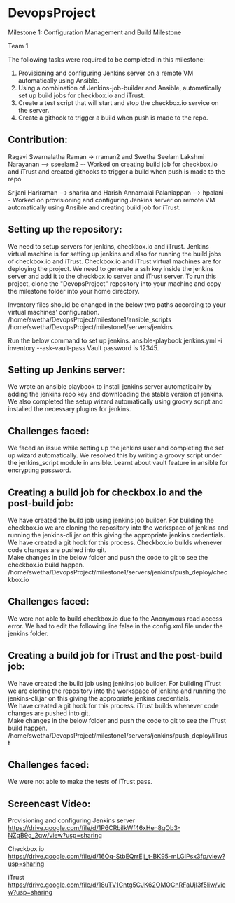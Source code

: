 # DevopsProject

Milestone 1: Configuration Management and Build Milestone

Team 1 

The following tasks were required to be completed in this milestone:

1. Provisioning and configuring Jenkins server on a remote VM automatically using Ansible.
2. Using a combination of Jenkins-job-builder and Ansible, automatically set up build jobs for checkbox.io and iTrust.
3. Create a test script that will start and stop the checkbox.io service on the server.
4. Create a githook to trigger a build when push is made to the repo.

## Contribution:

Ragavi Swarnalatha Raman -> rraman2 and Swetha Seelam Lakshmi Narayanan –> sseelam2 -- Worked on creating build job for checkbox.io and iTrust and created githooks to trigger a build when push is made to the repo
 
Srijani Hariraman –> sharira and Harish Annamalai Palaniappan –> hpalani -- Worked on provisioning and configuring Jenkins server on remote VM automatically using Ansible and creating build job for iTrust.

## Setting up the repository:
We need to setup servers for jenkins, checkbox.io and iTrust. Jenkins virtual machine is for setting up jenkins and also for running the build jobs of checkbox.io and iTrust. Checkbox.io and iTrust virtual machines are for deploying the project. We need to generate a ssh key inside the jenkins server and add it to the checkbox.io server and iTrust server.
To run this project, clone the "DevopsProject" repository into your machine and copy the milestone folder into your home directory.  </br>

Inventory files should be changed in the below two paths according to your virtual machines' configuration.
/home/swetha/DevopsProject/milestone1/ansible_scripts
/home/swetha/DevopsProject/milestone1/servers/jenkins

Run the below command to set up jenkins.
ansible-playbook jenkins.yml -i inventory --ask-vault-pass
Vault password is 12345.

## Setting up Jenkins server:
We wrote an ansible playbook to install jenkins server automatically by adding the jenkins repo key and downloading the stable version of jenkins. We also completed the setup wizard automatically using groovy script and installed the necessary plugins for jenkins.  

## Challenges faced:
We faced an issue while setting up the jenkins user and completing the set up wizard automatically. We resolved this by writing a groovy script under the jenkins_script module in ansible. Learnt about vault feature in ansible for encrypting password.

## Creating a build job for checkbox.io and the post-build job:
We have created the build job using jenkins job builder. For building the checkbox.io we are cloning the repository into the workspace of jenkins and running the jenkins-cli.jar on this giving the appropriate jenkins credentials. </br>
We have created a git hook for this process. Checkbox.io builds whenever code changes are pushed into git.</br>
Make changes in the below folder and push the code to git to see the checkbox.io build happen.</br>
/home/swetha/DevopsProject/milestone1/servers/jenkins/push_deploy/checkbox.io

## Challenges faced:
We were not able to build checkbox.io due to the  Anonymous read access error. We had to edit the following line <denyAnonymousReadAccess>false</denyAnonymousReadAccess> in the config.xml file under the jenkins folder.
 
## Creating a build job for iTrust and the post-build job:
We have created the build job using jenkins job builder. For building iTrust we are cloning the repository into the workspace of jenkins and running the jenkins-cli.jar on this giving the appropriate jenkins credentials. </br>
We have created a git hook for this process. iTrust builds whenever code changes are pushed into git.</br>
Make changes in the below folder and push the code to git to see the iTrust build happen.</br>
/home/swetha/DevopsProject/milestone1/servers/jenkins/push_deploy/iTrust

## Challenges faced:
We were not able to make the tests of iTrust pass. 

## Screencast Video:

Provisioning and configuring Jenkins server </br>
https://drive.google.com/file/d/1P6CRbilkWf46xHen8qOb3-NZgB9g_2qw/view?usp=sharing

Checkbox.io </br>
https://drive.google.com/file/d/16Oq-StbEQrrEjj_t-BK95-mLGIPsx3fp/view?usp=sharing

iTrust </br>
https://drive.google.com/file/d/18uTV1Gntg5CJK62OMOCnRFaUjI3f5liw/view?usp=sharing
